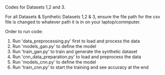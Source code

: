 Codes for Datasets 1,2 and 3.

For all Datasets & Synthetic Datasets 1,2 & 3, ensure the file path for the csv file is changed to whatever path it is in on your laptop/commputer.

Order to run code:

1. Run 'data_preprocessing.py' first to load and process the data
2. Run 'models_gan.py' to define the model
3. Run 'train_gan.py' to train and generate the synthetic dataset
4. Run 'cnn_data_preparation.py' to load and preprocess the data
5. Run 'models_cnn.py' to define the model
6. Run 'train_cnn.py' to start the training and see accuracy at the end
